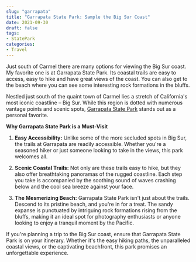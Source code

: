 ```yaml
---
slug: "garrapata"
title: "Garrapata State Park: Sample the Big Sur Coast"
date: 2021-09-30
draft: false
tags:
- StatePark
categories:
- Travel
---
```


Just south of Carmel there are many options for viewing the Big Sur coast. My favorite one is at Garrapata State Park. Its coastal trails are easy to access, easy to hike and have great views of the coast. You can also get to the beach where you can see some interesting rock formations in the bluffs.

Nestled just south of the quaint town of Carmel lies a stretch of California's most iconic coastline – Big Sur. While this region is dotted with numerous vantage points and scenic spots, [Garrapata State Park](https://www.parks.ca.gov/?page_id=579) stands out as a personal favorite.

**Why Garrapata State Park is a Must-Visit**

1. **Easy Accessibility:** Unlike some of the more secluded spots in Big Sur, the trails at Garrapata are readily accessible. Whether you're a seasoned hiker or just someone looking to take in the views, this park welcomes all.

2. **Scenic Coastal Trails:** Not only are these trails easy to hike, but they also offer breathtaking panoramas of the rugged coastline. Each step you take is accompanied by the soothing sound of waves crashing below and the cool sea breeze against your face.

3. **The Mesmerizing Beach:** Garrapata State Park isn't just about the trails. Descend to its pristine beach, and you're in for a treat. The sandy expanse is punctuated by intriguing rock formations rising from the bluffs, making it an ideal spot for photography enthusiasts or anyone looking to enjoy a tranquil moment by the Pacific.

If you're planning a trip to the Big Sur coast, ensure that Garrapata State Park is on your itinerary. Whether it's the easy hiking paths, the unparalleled coastal views, or the captivating beachfront, this park promises an unforgettable experience.